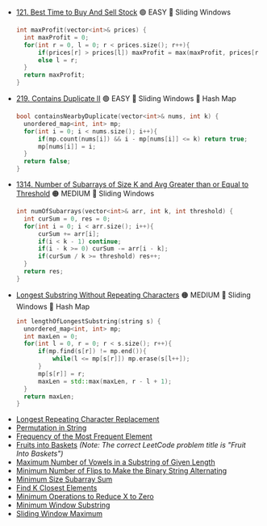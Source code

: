 - [121. Best Time to Buy And Sell Stock](https://leetcode.com/problems/best-time-to-buy-and-sell-stock) 🟢 EASY 🔵 Sliding Windows
  ```cpp
  int maxProfit(vector<int>& prices) {
    int maxProfit = 0;
    for(int r = 0, l = 0; r < prices.size(); r++){
        if(prices[r] > prices[l]) maxProfit = max(maxProfit, prices[r] - prices[l]);
        else l = r;
    }
    return maxProfit;
  }
  ```
- [219. Contains Duplicate II](https://leetcode.com/problems/contains-duplicate-ii) 🟢 EASY 🔵 Sliding Windows 🔵 Hash Map
  ```cpp
  bool containsNearbyDuplicate(vector<int>& nums, int k) {
    unordered_map<int, int> mp;
    for(int i = 0; i < nums.size(); i++){
        if(mp.count(nums[i]) && i - mp[nums[i]] <= k) return true;
        mp[nums[i]] = i;
    }
    return false;
  }
  ```
- [1314. Number of Subarrays of Size K and Avg Greater than or Equal to Threshold](https://leetcode.com/problems/number-of-sub-arrays-of-size-k-and-average-greater-than-or-equal-to-threshold/) 🟠 MEDIUM 🔵 Sliding Windows
  ```cpp
  int numOfSubarrays(vector<int>& arr, int k, int threshold) {
    int curSum = 0, res = 0;
    for(int i = 0; i < arr.size(); i++){
        curSum += arr[i];
        if(i < k - 1) continue;
        if(i - k >= 0) curSum -= arr[i - k];
        if(curSum / k >= threshold) res++;
    }
    return res;
  }
  ```
- [Longest Substring Without Repeating Characters](https://leetcode.com/problems/longest-substring-without-repeating-characters) 🟠 MEDIUM 🔵 Sliding Windows 🔵 Hash Map
  ```cpp
  int lengthOfLongestSubstring(string s) {
    unordered_map<int, int> mp;
    int maxLen = 0;
    for(int l = 0, r = 0; r < s.size(); r++){
        if(mp.find(s[r]) != mp.end()){
            while(l <= mp[s[r]]) mp.erase(s[l++]);
        } 
        mp[s[r]] = r;
        maxLen = std::max(maxLen, r - l + 1);
    }
    return maxLen; 
  }
  ```
- [Longest Repeating Character Replacement](https://leetcode.com/problems/longest-repeating-character-replacement)
- [Permutation in String](https://leetcode.com/problems/permutation-in-string)
- [Frequency of the Most Frequent Element](https://leetcode.com/problems/frequency-of-the-most-frequent-element)
- [Fruits into Baskets](https://leetcode.com/problems/fruit-into-baskets) *(Note: The correct LeetCode problem title is "Fruit Into Baskets")*
- [Maximum Number of Vowels in a Substring of Given Length](https://leetcode.com/problems/maximum-number-of-vowels-in-a-substring-of-given-length)
- [Minimum Number of Flips to Make the Binary String Alternating](https://leetcode.com/problems/minimum-number-of-flips-to-make-the-binary-string-alternating)
- [Minimum Size Subarray Sum](https://leetcode.com/problems/minimum-size-subarray-sum)
- [Find K Closest Elements](https://leetcode.com/problems/find-k-closest-elements)
- [Minimum Operations to Reduce X to Zero](https://leetcode.com/problems/minimum-operations-to-reduce-x-to-zero)
- [Minimum Window Substring](https://leetcode.com/problems/minimum-window-substring)
- [Sliding Window Maximum](https://leetcode.com/problems/sliding-window-maximum)
